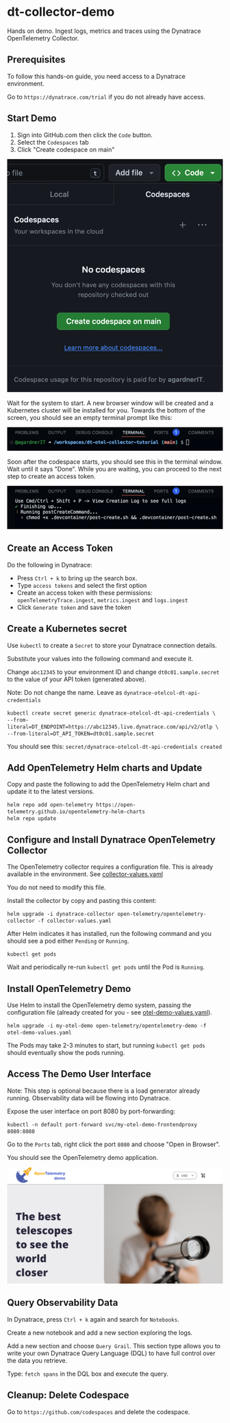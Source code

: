 # dt-collector-demo
Hands on demo. Ingest logs, metrics and traces using the Dynatrace OpenTelemetry Collector.

## Prerequisites

To follow this hands-on guide, you need access to a Dynatrace environment.

Go to `https://dynatrace.com/trial` if you do not already have access.

## Start Demo

1. Sign into GitHub.com then click the `Code` button.
1. Select the `Codespaces` tab
1. Click "Create codespace on main"

![create codespace](.devcontainer/images/create-codespace.png)

Wait for the system to start. A new browser window will be created and a Kubernetes cluster will be installed for you.
Towards the bottom of the screen, you should see an empty terminal prompt like this:

![terminal window](.devcontainer/images/terminal-window.png)

Soon after the codespace starts, you should see this in the terminal window. Wait until it says "Done".
While you are waiting, you can proceed to the next step to create an access token.

![post creation workflow](.devcontainer/images/post-create.png)

## Create an Access Token

Do the following in Dynatrace:

- Press `Ctrl + k` to bring up the search box.
- Type `access tokens` and select the first option
- Create an access token with these permissions: `openTelemetryTrace.ingest`, `metrics.ingest` and `logs.ingest`
- Click `Generate token` and save the token

## Create a Kubernetes secret

Use `kubectl` to create a `Secret` to store your Dynatrace connection details.

Substitute your values into the following command and execute it.

Change `abc12345` to your environment ID and change `dt0c01.sample.secret` to the value of your API token (generated above).

Note: Do not change the name. Leave as `dynatrace-otelcol-dt-api-credentials`

```
kubectl create secret generic dynatrace-otelcol-dt-api-credentials \
--from-literal=DT_ENDPOINT=https://abc12345.live.dynatrace.com/api/v2/otlp \
--from-literal=DT_API_TOKEN=dt0c01.sample.secret
```

You should see this: `secret/dynatrace-otelcol-dt-api-credentials created`

## Add OpenTelemetry Helm charts and Update

Copy and paste the following to add the OpenTelemetry Helm chart and update it to the latest versions.

```
helm repo add open-telemetry https://open-telemetry.github.io/opentelemetry-helm-charts
helm repo update
```

## Configure and Install Dynatrace OpenTelemetry Collector

The OpenTelemetry collector requires a configuration file. This is already available in the environment. See [collector-values.yaml](collector-values.yaml)

You do not need to modify this file.

Install the collector by copy and pasting this content:

```
helm upgrade -i dynatrace-collector open-telemetry/opentelemetry-collector -f collector-values.yaml
```

After Helm indicates it has installed, run the following command and you should see a pod either `Pending` or `Running`.

```
kubectl get pods
```

Wait and periodically re-run `kubectl get pods` until the Pod is `Running`.

## Install OpenTelemetry Demo

Use Helm to install the OpenTelemetry demo system, passing the configuration file (already created for you - see [otel-demo-values.yaml](otel-demo-values.yaml)).

```
helm upgrade -i my-otel-demo open-telemetry/opentelemetry-demo -f otel-demo-values.yaml
```

The Pods may take 2-3 minutes to start, but running `kubectl get pods` should eventually show the pods running.

## Access The Demo User Interface

Note: This step is optional because there is a load generator already running. Observability data will be flowing into Dynatrace.

Expose the user interface on port 8080 by port-forwarding:

```
kubectl -n default port-forward svc/my-otel-demo-frontendproxy 8080:8080
```

Go to the `Ports` tab, right click the port `8080` and choose "Open in Browser".

You should see the OpenTelemetry demo application.

![opentelemetry demo application](.devcontainer/images/otel-demo-app.png)

## Query Observability Data

In Dynatrace, press `Ctrl + k` again and search for `Notebooks`.

Create a new notebook and add a new section exploring the logs.

Add a new section and choose `Query Grail`. This section type allows you to write your own Dynatrace Query Language (DQL) to have full control over the data you retrieve.

Type: `fetch spans` in the DQL box and execute the query.

## Cleanup: Delete Codespace

Go to `https://github.com/codespaces` and delete the codespace.

